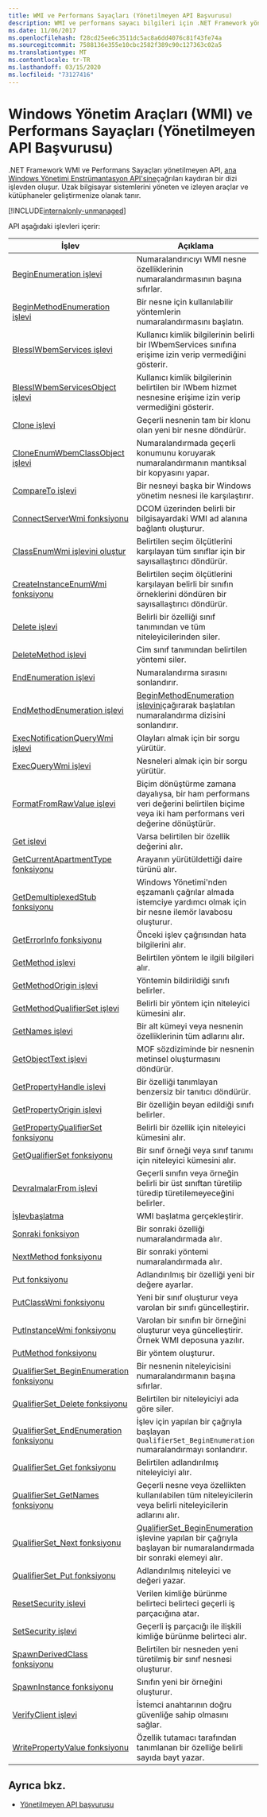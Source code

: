 ```yaml
---
title: WMI ve Performans Sayaçları (Yönetilmeyen API Başvurusu)
description: WMI ve performans sayacı bilgileri için .NET Framework yönetilmeyen API'yi özetler.
ms.date: 11/06/2017
ms.openlocfilehash: f28cd25ee6c3511dc5ac8a6dd4076c81f43fe74a
ms.sourcegitcommit: 7588136e355e10cbc2582f389c90c127363c02a5
ms.translationtype: MT
ms.contentlocale: tr-TR
ms.lasthandoff: 03/15/2020
ms.locfileid: "73127416"
---
```

# <a name="windows-management-instrumentation-wmi-and-performance-counters-unmanaged-api-reference"></a>Windows Yönetim Araçları (WMI) ve Performans Sayaçları (Yönetilmeyen API Başvurusu)

.NET Framework WMI ve Performans Sayaçları yönetilmeyen API, [ana Windows Yönetimi Enstrümantasyon API'sine](/windows/desktop/WmiSdk/com-api-for-wmi)çağrıları kaydıran bir dizi işlevden oluşur. Uzak bilgisayar sistemlerini yöneten ve izleyen araçlar ve kütüphaneler geliştirmenize olanak tanır.

[!INCLUDE[internalonly-unmanaged](../../../../includes/internalonly-unmanaged.md)]

API aşağıdaki işlevleri içerir:

| İşlev | Açıklama |
|---------|---------|
| [BeginEnumeration işlevi](beginenumeration.md) | Numaralandırıcıyı WMI nesne özelliklerinin numaralandırmasının başına sıfırlar. |
| [BeginMethodEnumeration işlevi](beginmethodenumeration.md) |  Bir nesne için kullanılabilir yöntemlerin numaralandırmasını başlatın. |
| [BlessIWbemServices işlevi](blessiwbemservices.md) | Kullanıcı kimlik bilgilerinin belirli bir IWbemServices sınıfına erişime izin verip vermediğini gösterir. |
| [BlessIWbemServicesObject işlevi](blessiwbemservicesobject.md) | Kullanıcı kimlik bilgilerinin belirtilen bir IWbem hizmet nesnesine erişime izin verip vermediğini gösterir. |
| [Clone işlevi](clone.md) | Geçerli nesnenin tam bir klonu olan yeni bir nesne döndürür. |
| [CloneEnumWbemClassObject işlevi](cloneenumwbemclassobject.md) | Numaralandırmada geçerli konumunu koruyarak numaralandırmanın mantıksal bir kopyasını yapar. |
| [CompareTo işlevi](compareto.md) | Bir nesneyi başka bir Windows yönetim nesnesi ile karşılaştırır. |
| [ConnectServerWmi fonksiyonu](connectserverwmi.md) | DCOM üzerinden belirli bir bilgisayardaki WMI ad alanına bağlantı oluşturur. |
| [ClassEnumWmi işlevini oluştur](createclassenumwmi.md) | Belirtilen seçim ölçütlerini karşılayan tüm sınıflar için bir sayısallaştırıcı döndürür. |
| [CreateInstanceEnumWmi fonksiyonu](createinstanceenumwmi.md) | Belirtilen seçim ölçütlerini karşılayan belirli bir sınıfın örneklerini döndüren bir sayısallaştırıcı döndürür. |
| [Delete işlevi](delete.md) | Belirli bir özelliği sınıf tanımından ve tüm niteleyicilerinden siler. |
| [DeleteMethod işlevi](deletemethod.md) | Cim sınıf tanımından belirtilen yöntemi siler. |
| [EndEnumeration işlevi](endenumeration.md) | Numaralandırma sırasını sonlandırır. |
| [EndMethodEnumeration işlevi](endmethodenumeration.md) | [BeginMethodEnumeration işlevini](beginmethodenumeration.md)çağırarak başlatılan numaralandırma dizisini sonlandırır. |
| [ExecNotificationQueryWmi işlevi](execnotificationquerywmi.md) | Olayları almak için bir sorgu yürütür. |
| [ExecQueryWmi işlevi](execquerywmi.md) | Nesneleri almak için bir sorgu yürütür. |
| [FormatFromRawValue işlevi](formatfromrawvalue.md) | Biçim dönüştürme zamana dayalıysa, bir ham performans veri değerini belirtilen biçime veya iki ham performans veri değerine dönüştürür. |
| [Get işlevi](get.md) | Varsa belirtilen bir özellik değerini alır. |
| [GetCurrentApartmentType fonksiyonu](getcurrentapartmenttype.md) | Arayanın yürütüldettiği daire türünü alır. |
| [GetDemultiplexedStub fonksiyonu](getdemultiplexedstub.md) | Windows Yönetimi'nden eşzamanlı çağrılar almada istemciye yardımcı olmak için bir nesne ilemör lavabosu oluşturur. |
| [GetErrorInfo fonksiyonu](geterrorinfo.md) | Önceki işlev çağrısından hata bilgilerini alır. |
| [GetMethod işlevi](getmethod.md) | Belirtilen yöntem le ilgili bilgileri alır. |
| [GetMethodOrigin işlevi](getmethodorigin.md) | Yöntemin bildirildiği sınıfı belirler. |
| [GetMethodQualifierSet işlevi](getmethodqualifierset.md) | Belirli bir yöntem için niteleyici kümesini alır. |
| [GetNames işlevi](getnames.md) | Bir alt kümeyi veya nesnenin özelliklerinin tüm adlarını alır. |
| [GetObjectText işlevi](getobjecttext.md) | MOF sözdiziminde bir nesnenin metinsel oluşturmasını döndürür. |
| [GetPropertyHandle işlevi](getpropertyhandle.md) | Bir özelliği tanımlayan benzersiz bir tanıtıcı döndürür. |
| [GetPropertyOrigin işlevi](getpropertyorigin.md) | Bir özelliğin beyan edildiği sınıfı belirler. |
| [GetPropertyQualifierSet fonksiyonu](getpropertyqualifierset.md) | Belirli bir özellik için niteleyici kümesini alır.  |
| [GetQualifierSet fonksiyonu](getqualifierset.md) | Bir sınıf örneği veya sınıf tanımı için niteleyici kümesini alır. |
| [DevralmalarFrom işlevi](inheritsfrom.md) | Geçerli sınıfın veya örneğin belirli bir üst sınıftan türetilip türedip türetilemeyeceğini belirler. |
| [İşlevbaşlatma](initialize.md) | WMI başlatma gerçekleştirir. |
| [Sonraki fonksiyon](next.md) | Bir sonraki özelliği numaralandırmada alır. |
| [NextMethod fonksiyonu](nextmethod.md) | Bir sonraki yöntemi numaralandırmada alır. |
| [Put fonksiyonu](put.md) | Adlandırılmış bir özelliği yeni bir değere ayarlar. |
| [PutClassWmi fonksiyonu](putclasswmi.md) | Yeni bir sınıf oluşturur veya varolan bir sınıfı güncelleştirir. |
| [PutInstanceWmi fonksiyonu](putinstancewmi.md) | Varolan bir sınıfın bir örneğini oluşturur veya güncelleştirir. Örnek WMI deposuna yazılır. |
| [PutMethod fonksiyonu](putmethod.md) | Bir yöntem oluşturur. |
| [QualifierSet_BeginEnumeration fonksiyonu](qualifierset-beginenumeration.md) | Bir nesnenin niteleyicisini numaralandırmanın başına sıfırlar. |
| [QualifierSet_Delete fonksiyonu](qualifierset-delete.md) | Belirtilen bir niteleyiciyi ada göre siler.  |
| [QualifierSet_EndEnumeration fonksiyonu](qualifierset-endenumeration.md) | İşlev için yapılan bir çağrıyla başlayan `QualifierSet_BeginEnumeration` numaralandırmayı sonlandırır. |
| [QualifierSet_Get fonksiyonu](qualifierset-get.md) | Belirtilen adlandırılmış niteleyiciyi alır.  |
| [QualifierSet_GetNames fonksiyonu](qualifierset-getnames.md) | Geçerli nesne veya özellikten kullanılabilen tüm niteleyicilerin veya belirli niteleyicilerin adlarını alır. |
| [QualifierSet_Next fonksiyonu](qualifierset-next.md) | [QualifierSet_BeginEnumeration](qualifierset-beginenumeration.md) işlevine yapılan bir çağrıyla başlayan bir numaralandırmada bir sonraki elemeyi alır. |
| [QualifierSet_Put fonksiyonu](qualifierset-put.md) | Adlandırılmış niteleyici ve değeri yazar. |
| [ResetSecurity işlevi](resetsecurity.md) | Verilen kimliğe bürünme belirteci belirteci geçerli iş parçacığına atar. |
| [SetSecurity işlevi](setsecurity.md) | Geçerli iş parçacığı ile ilişkili kimliğe bürünme belirteci alır. |
| [SpawnDerivedClass fonksiyonu](spawnderivedclass.md) | Belirtilen bir nesneden yeni türetilmiş bir sınıf nesnesi oluşturur. |
| [SpawnInstance fonksiyonu](spawninstance.md) | Sınıfın yeni bir örneğini oluşturur. |
| [VerifyClient işlevi](verifyclientkey.md) | İstemci anahtarının doğru güvenliğe sahip olmasını sağlar. |
| [WritePropertyValue fonksiyonu](writepropertyvalue.md) | Özellik tutamacı tarafından tanımlanan bir özelliğe belirli sayıda bayt yazar. |

## <a name="see-also"></a>Ayrıca bkz.

- [Yönetilmeyen API başvurusu](../index.md)
